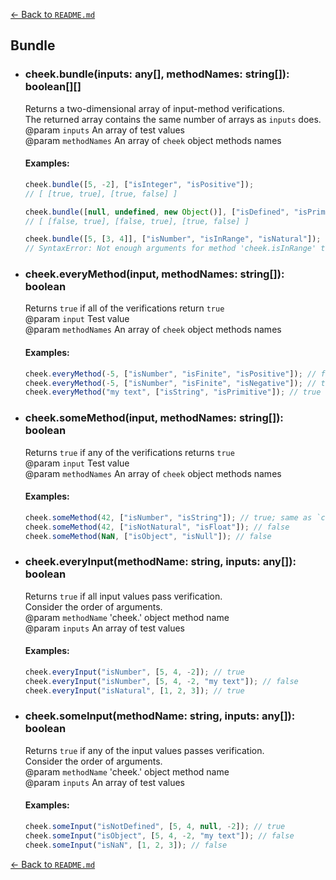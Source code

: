 [← Back to `README.md`](../README.md)

## Bundle
- ### cheek.bundle(inputs: any[], methodNames: string[]): boolean[][]
  Returns a two-dimensional array of input-method verifications.  
  The returned array contains the same number of arrays as `inputs` does.  
  @param `inputs` An array of test values  
  @param `methodNames` An array of `cheek` object methods names  

  #### Examples:
  ```javascript
  cheek.bundle([5, -2], ["isInteger", "isPositive"]);
  // [ [true, true], [true, false] ]

  cheek.bundle([null, undefined, new Object()], ["isDefined", "isPrimitive"]);
  // [ [false, true], [false, true], [true, false] ]

  cheek.bundle([5, [3, 4]], ["isNumber", "isInRange", "isNatural"]);
  // SyntaxError: Not enough arguments for method 'cheek.isInRange' to proceed
  ```

- ### cheek.everyMethod(input, methodNames: string[]): boolean
  Returns `true` if all of the verifications return `true`  
  @param `input` Test value  
  @param `methodNames` An array of `cheek` object methods names  

  #### Examples:
  ```javascript
  cheek.everyMethod(-5, ["isNumber", "isFinite", "isPositive"]); // false
  cheek.everyMethod(-5, ["isNumber", "isFinite", "isNegative"]); // true
  cheek.everyMethod("my text", ["isString", "isPrimitive"]); // true
  ```

- ### cheek.someMethod(input, methodNames: string[]): boolean
  Returns `true` if any of the verifications returns `true`  
  @param `input` Test value  
  @param `methodNames` An array of `cheek` object methods names  

  #### Examples:
  ```javascript
  cheek.someMethod(42, ["isNumber", "isString"]); // true; same as `cheek.isEither([Number, String], 42)`
  cheek.someMethod(42, ["isNotNatural", "isFloat"]); // false
  cheek.someMethod(NaN, ["isObject", "isNull"]); // false
  ```

- ### cheek.everyInput(methodName: string, inputs: any[]): boolean
  Returns `true` if all input values pass verification.  
  Consider the order of arguments.  
  @param `methodName` 'cheek.' object method name  
  @param `inputs` An array of test values  

  #### Examples:
  ```javascript
  cheek.everyInput("isNumber", [5, 4, -2]); // true
  cheek.everyInput("isNumber", [5, 4, -2, "my text"]); // false
  cheek.everyInput("isNatural", [1, 2, 3]); // true
  ```

- ### cheek.someInput(methodName: string, inputs: any[]): boolean
  Returns `true` if any of the input values passes verification.  
  Consider the order of arguments.  
  @param `methodName` 'cheek.' object method name  
  @param `inputs` An array of test values  

  #### Examples:
  ```javascript
  cheek.someInput("isNotDefined", [5, 4, null, -2]); // true
  cheek.someInput("isObject", [5, 4, -2, "my text"]); // false
  cheek.someInput("isNaN", [1, 2, 3]); // false
  ```

[← Back to `README.md`](../README.md)
